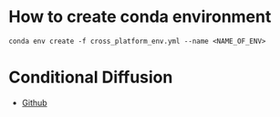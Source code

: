 # How to create conda environment
```conda env create -f cross_platform_env.yml --name <NAME_OF_ENV>```

# Conditional Diffusion
* [Github](https://github.com/TeaPearce/Conditional_Diffusion_MNIST)
